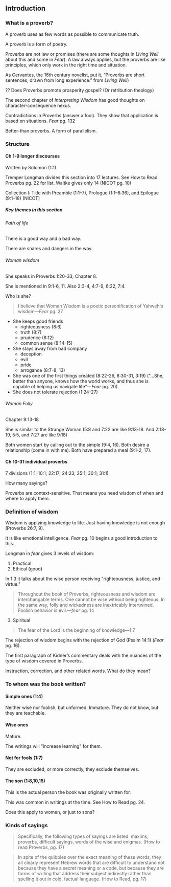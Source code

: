 ## Introduction 

### What is a proverb?

A proverb uses as few words as possible to communicate truth.

A proverb is a form of poetry.

Proverbs are not law or promises (there are some thoughts in _Living Well_ about this and some in _Fear_). A law always applies, but the proverbs are like principles, which only work in the right time and situation.

As Cervantes, the 16th century novelist, put it, “Proverbs are short sentences, drawn from long experience.” from _Living Well_)

?? Does Proverbs promote prosperity gospel? (Or retribution theology)

The second chapter of _Interpreting Wisdom_ has good thoughts on character-consequence nexus.

Contradictions in Proverbs (answer a fool). They show that application is based on situations. _Fear_ pg. 132

Better-than proverbs. A form of parallelism.  

### Structure

#### Ch 1-9 longer discourses

Written by Solomon (1:1)

Tremper Longman divides this section into 17 lectures. See How to Read Proverbs pg. 
22 for list. Waltke gives only 14 (NICOT pg. 10)

Collection I: Title with Preamble (1:1–7), Prologue (1:1–8:36), and Epilogue (9:1–18) (NICOT)

##### Key themes in this section 

###### Path of life

There is a good way and a bad way.

There are snares and dangers in the way.

###### Woman wisdom

She speaks in Proverbs 1:20-33; Chapter 8.

She is mentioned in 9:1-6, 11. Also 2:3-4, 4:7-9, 6:22, 7:4.

Who is she?

>I believe that Woman Wisdom is a poetic personification of Yahweh's wisdom&mdash;_Fear_ pg. 27

* She keeps good friends
    * righteousness (8:6)
    * truth (8:7)
    * prudence (8:12)
    * common sense (8:14-15)
* She stays away from bad company 
     * deception
     * evil
     * pride
     * arrogance (8:7-8, 13)
* She was one of the first things created (8:22-26, 8:30-31, 3:19) ("...She, better than anyone, knows how the world works, and thus she is capable of helping us navigate life"&mdash;_Fear_ pg. 20)
* She does not tolerate rejection (1:24-27)

###### Woman Folly

Chapter 9:13-18

She is similar to the Strange Woman (5:8 and 7:22 are like 9:13-18. And 2:18-19, 5:5, and 7:27 are like 9:18)

Both women start by calling out to the simple (9:4, 16). Both desire a relationship (come in with me). Both have prepared a meal (9:1-2, 17). 

#### Ch 10-31 individual proverbs

7 divisions (1:1; 10:1; 22:17; 24:23; 25:1; 30:1; 31:1)

How many sayings?

Proverbs are context-sensitive. That means you need wisdom of when and where to apply them.

### Definition of wisdom

<!--This could possibly be moved to the introduction, so as to deal with the idea of wisdom for all 3 wisdom books. There could be a section here still about how wisdom directly applies to Proverbs.-->

Wisdom is applying knowledge to life. Just having knowledge is not enough (Proverbs 26:7, 9).

It is like emotional intelligence. _Fear_ pg. 10 begins a good introduction to this.

Longman in _fear_ gives 3 levels of wisdom:

1. Practical
2. Ethical (good)

In 1:3 it talks about the wise person receiving "righteousness, justice, and virtue."

> Throughout the book of Proverbs, righteousness and wisdom are interchangable terms. One cannot be wise without being righteous. In the same way, folly and wickedness are inextricably intertwined. Foolish behavior is evil.&mdash;_fear_ pg. 14

3. Spiritual

> The fear of the Lord is the beginning of knowledge&mdash;1:7

The rejection of wisdom begins with the rejection of God (Psalm 14:1) (_Fear_ pg. 16).

The first paragraph of Kidner’s commentary deals with the nuances of the type of wisdom covered in Proverbs.

Instruction, correction, and other related words. What do they mean?

### To whom was the book written?

#### Simple ones (1:4)

Neither wise nor foolish, but unformed. Immature. They do not know, but they are teachable.

#### Wise ones 

Mature. 

The writings will "increase learning" for them.

####  Not for fools (1:7)

They are excluded, or more correctly, they exclude themselves.

#### The son (1:8,10,15)

This is the actual person the book was originally written for.

This was common in writings at the time. See How to Read pg. 24.

Does this apply to women, or just to sons?

### Kinds of sayings

> Specifically, the following types of sayings are listed: maxims, proverbs, difficult sayings, words of the wise and enigmas. (How to read Proverbs, pg. 17)

> In spite of the quibbles over the exact meaning of these words, they all clearly represent Hebrew words that are difficult to understand not because they have a secret meaning or a code, but because they are forms of writing that address their subject indirectly rather than spelling it out in cold, factual language. (How to Read, pg. 17)
